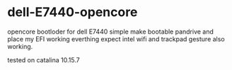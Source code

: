# dell-E7440-opencore
opencore bootloder for dell E7440
simple make bootable pandrive and place my EFI
working everthing
expect intel wifi and trackpad
gesture also working.

tested on catalina 10.15.7
